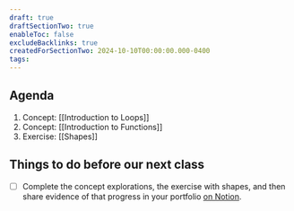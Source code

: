 ```yaml
---
draft: true
draftSectionTwo: true
enableToc: false
excludeBacklinks: true
createdForSectionTwo: 2024-10-10T00:00:00.000-0400
tags:
---
```

## Agenda
1. Concept: [[Introduction to Loops]]
2. Concept: [[Introduction to Functions]]
3. Exercise: [[Shapes]]
## Things to do before our next class
- [ ] Complete the concept explorations, the exercise with shapes, and then share evidence of that progress in your portfolio [on Notion](https://notion.so).